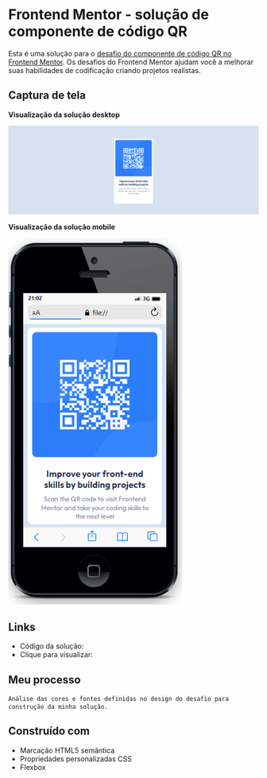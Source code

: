 # Frontend Mentor - solução de componente de código QR

Esta é uma solução para o [desafio do componente de código QR no Frontend Mentor](https://www.frontendmentor.io/challenges/qr-code-component-iux_sIO_H). Os desafios do Frontend Mentor ajudam você a melhorar suas habilidades de codificação criando projetos realistas.


## Captura de tela
**Visualização da solução desktop** 

![imagem da solução desktop](images/img-desktop.PNG)

**Visualização da solução mobile**

![imagem da solução desktop](images/img-mobile.PNG)
## Links

- Código da solução: [](https://github.com/HenriqueTavares12/qr-code-component-main)
- Clique para visualizar: [](https://henriquetavares12.github.io/desafios-frontend-mentor/newbie/qr-code-component-main/)

## Meu processo
    Análise das cores e fontes definidas no design do desafio para construção da minha solução.

## Construído com
- Marcação HTML5 semântica
- Propriedades personalizadas CSS
- Flexbox

